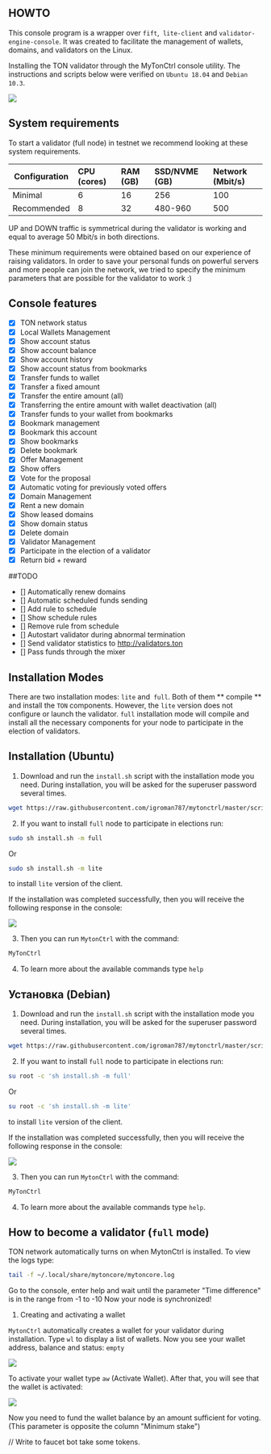 ## HOWTO
This console program is a wrapper over `fift`,` lite-client` and `validator-engine-console`. It was created to facilitate the management of wallets, domains, and validators on the Linux.

Installing the TON validator through the MyTonCtrl console utility.
The instructions and scripts below were verified on ```Ubuntu 18.04``` and ```Debian 10.3```.

![](https://raw.githubusercontent.com/igroman787/mytonctrl/master/screens/mytonctrl-status.png)

## System requirements

To start a validator (full node) in testnet we recommend looking at these system requirements.

| Configuration | CPU (cores) | RAM (GB) | SSD/NVME (GB) | Network (Mbit/s)|
|---|:---|:---|:---|:---|
| Minimal |6|16|256|100|
| Recommended |8|32|480-960|500|

UP and DOWN traffic is symmetrical during the validator is working and equal to average 50 Mbit/s in both directions.

These minimum requirements were obtained based on our experience of raising validators. In order to save your personal funds on powerful servers and more people can join the network, we tried to specify the minimum parameters that are possible for the validator to work :)

## Console features
- [x] TON network status
- [x] Local Wallets Management
- [x] Show account status
- [x] Show account balance
- [x] Show account history
- [x] Show account status from bookmarks
- [x] Transfer funds to wallet
- [x] Transfer a fixed amount
- [x] Transfer the entire amount (all)
- [x] Transferring the entire amount with wallet deactivation (all)
- [x] Transfer funds to your wallet from bookmarks
- [x] Bookmark management
- [x] Bookmark this account
- [x] Show bookmarks
- [x] Delete bookmark
- [x] Offer Management
- [x] Show offers
- [x] Vote for the proposal
- [x] Automatic voting for previously voted offers
- [x] Domain Management
- [x] Rent a new domain
- [x] Show leased domains
- [x] Show domain status
- [x] Delete domain
- [x] Validator Management
- [x] Participate in the election of a validator
- [x] Return bid + reward

##TODO
- [] Automatically renew domains
- [] Automatic scheduled funds sending
- [] Add rule to schedule
- [] Show schedule rules
- [] Remove rule from schedule
- [] Autostart validator during abnormal termination
- [] Send validator statistics to http://validators.ton
- [] Pass funds through the mixer



## Installation Modes
There are two installation modes: `lite` and` full`. Both of them ** compile ** and install the `TON` components.
However, the `lite` version does not configure or launch the validator.
`full` installation mode will compile and install all the necessary components for your node to participate in the election of validators.

## Installation (Ubuntu)
1. Download and run the `install.sh` script with the installation mode you need. During installation, you will be asked for the superuser password several times.
```sh
wget https://raw.githubusercontent.com/igroman787/mytonctrl/master/scripts/install.sh
```

2. If you want to install `full` node to participate in elections run:
```sh
sudo sh install.sh -m full
```
Or  
```sh
sudo sh install.sh -m lite
```
to install `lite` version of the client.

If the installation was completed successfully, then you will receive the following response in the console:

![](https://raw.githubusercontent.com/igroman787/mytonctrl/master/screens/mytonctrl-inst.png)


3. Then you can run `MytonCtrl` with the command:
```sh
MyTonCtrl
```

4. To learn more about the available commands type `help`


## Установка (Debian)
1. Download and run the `install.sh` script with the installation mode you need. During installation, you will be asked for the superuser password several times.
```sh
wget https://raw.githubusercontent.com/igroman787/mytonctrl/master/scripts/install.sh
```
2. If you want to install `full` node to participate in elections run:
```sh
su root -c 'sh install.sh -m full'
```
Or  
```sh
su root -c 'sh install.sh -m lite'
```
to install `lite` version of the client.

If the installation was completed successfully, then you will receive the following response in the console:

![](https://raw.githubusercontent.com/igroman787/mytonctrl/master/screens/mytonctrl-inst.jpeg)

3. Then you can run `MytonCtrl` with the command:
```sh
MyTonCtrl
```

4. To learn more about the available commands type `help`.


## How to become a validator (`full` mode)

TON network automatically turns on when MytonCtrl is installed.
To view the logs type:

```sh
tail -f ~/.local/share/mytoncore/mytoncore.log
```
Go to the console, enter help and wait until the parameter "Time difference" is in the range from -1 to -10
Now your node is synchronized!

1. Creating and activating a wallet

`MytonCtrl` automatically creates a wallet for your validator during installation.
Type `wl` to display a list of wallets.
Now you see your wallet address, balance and status: `empty`

![](https://raw.githubusercontent.com/igroman787/mytonctrl/master/screens/mytonctrl-ewl.jpeg)

To activate your wallet type `aw` (Activate Wallet).
After that, you will see that the wallet is activated:

![](https://raw.githubusercontent.com/igroman787/mytonctrl/master/screens/mytonctrl-awl.jpeg)

Now you need to fund the wallet balance by an amount sufficient for voting. (This parameter is opposite the column "Minimum stake")

// Write to faucet bot take some tokens.
